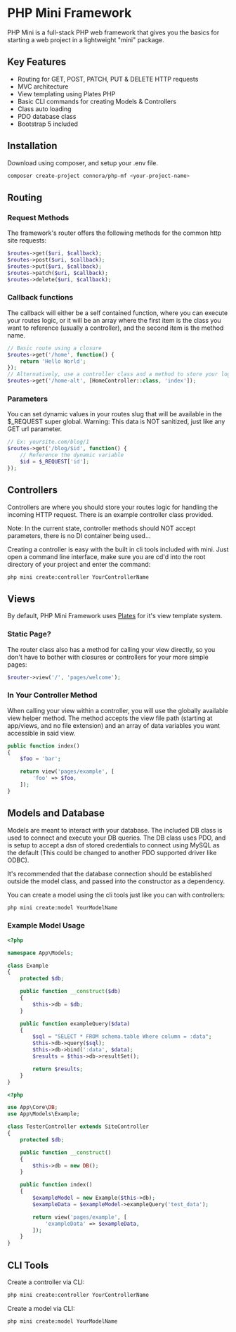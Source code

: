 # PHP Mini Framework
PHP Mini is a full-stack PHP web framework that gives you the basics for starting a web project in a lightweight "mini" package.

## Key Features
- Routing for GET, POST, PATCH, PUT & DELETE HTTP requests
- MVC architecture
- View templating using Plates PHP
- Basic CLI commands for creating Models & Controllers
- Class auto loading
- PDO database class
- Bootstrap 5 included

## Installation
Download using composer, and setup your .env file.
``` bash command-line
composer create-project connora/php-mf <your-project-name>
```

## Routing
### Request Methods
The framework's router offers the following methods for the common http site requests:
``` php
$routes->get($uri, $callback);
$routes->post($uri, $callback);
$routes->put($uri, $callback);
$routes->patch($uri, $callback);
$routes->delete($uri, $callback);
```
### Callback functions
The callback will either be a self contained function, where you can execute your routes logic, or it will be an array where the first item is the class you want to reference (usually a controller), and the second item is the method name.
``` php
// Basic route using a closure
$routes->get('/home', function() {
    return 'Hello World';
});
// Alternatively, use a controller class and a method to store your logic in
$routes->get('/home-alt', [HomeController::class, 'index']);
```
### Parameters
You can set dynamic values in your routes slug that will be available in the $_REQUEST super global. Warning: This data is NOT sanitized, just like any GET url parameter.
``` php
// Ex: yoursite.com/blog/1
$routes->get('/blog/$id', function() {
    // Reference the dynamic variable
    $id = $_REQUEST['id'];
});
```

## Controllers
Controllers are where you should store your routes logic for handling the incoming HTTP request. There is an example controller class provided.

Note: In the current state, controller methods should NOT accept parameters, there is no DI container being used...

Creating a controller is easy with the built in cli tools included with mini. Just open a command line interface, make sure you are cd'd into the root directory of your project and enter the command:
``` bash command-line
php mini create:controller YourControllerName
```

## Views
By default, PHP Mini Framework uses [Plates](https://platesphp.com/) for it's view template system.
### Static Page?
The router class also has a method for calling your view directly, so you don't have to bother with closures or controllers for your more simple pages:
``` php
$router->view('/', 'pages/welcome');
```
### In Your Controller Method
When calling your view within a controller, you will use the globally available view helper method. The method accepts the view file path (starting at app/views, and no file extension) and an array of data variables you want accessible in said view.
``` php
public function index()
{
    $foo = 'bar';

    return view('pages/example', [
        'foo' => $foo,
    ]);
}
```

## Models and Database
Models are meant to interact with your database. The included DB class is used to connect and execute your DB queries. The DB class uses PDO, and is setup to accept a dsn of stored credentials to connect using MySQL as the default (This could be changed to another PDO supported driver like ODBC).

It's recommended that the database connection should be established outside the model class, and passed into the constructor as a dependency.

You can create a model using the cli tools just like you can with controllers:
``` bash command-line
php mini create:model YourModelName
```
### Example Model Usage
``` php
<?php

namespace App\Models;

class Example
{
    protected $db;

    public function __construct($db)
    {
        $this->db = $db;
    }

    public function exampleQuery($data)
    {
        $sql = "SELECT * FROM schema.table Where column = :data";
        $this->db->query($sql);
        $this->db->bind(':data', $data);
        $results = $this->db->resultSet();

        return $results;
    }
}

```
``` php
<?php

use App\Core\DB;
use App\Models\Example;

class TesterController extends SiteController
{
    protected $db;

    public function __construct()
    {
        $this->db = new DB();
    }

    public function index()
    {
        $exampleModel = new Example($this->db);
        $exampleData = $exampleModel->exampleQuery('test_data');

        return view('pages/example', [
            'exampleData' => $exampleData,
        ]);
    }
}
```

## CLI Tools

Create a controller via CLI:
``` bash command-line
php mini create:controller YourControllerName
```

Create a model via CLI:
``` bash command-line
php mini create:model YourModelName
```